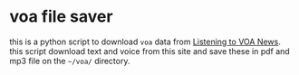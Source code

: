 # voa file saver 
this is a python script to download `voa` data from [Listening to VOA News](https://gandalf.ddo.jp/).
this script download text and voice from this site and save these in pdf and mp3 file on the `~/voa/` directory.